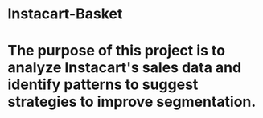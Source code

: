 # Instacart-Basket
# The purpose of this project is to analyze Instacart's sales data and identify patterns to suggest strategies to improve segmentation.
